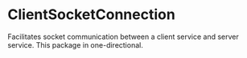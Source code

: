 # ClientSocketConnection
Facilitates socket communication between a client service and server service. This package in one-directional. 
